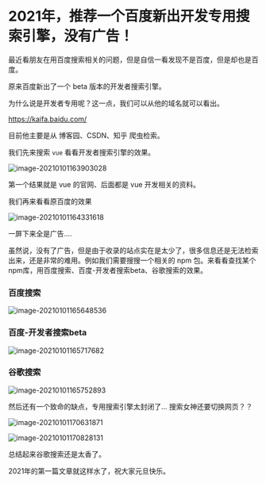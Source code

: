 # 2021年，推荐一个百度新出开发专用搜索引擎，没有广告！

最近看朋友在用百度搜索相关的问题，但是自信一看发现不是百度，但是却也是百度。

原来百度新出了一个 beta 版本的开发者搜索引擎。

为什么说是开发者专用呢？这一点，我们可以从他的域名就可以看出。

https://kaifa.baidu.com/

目前他主要是从 博客园、CSDN、知乎 爬虫检索。

我们先来搜索 `vue` 看看开发者搜索引擎的效果。

![image-20210101163903028](https://s3.qiufeng.blue/blog/image-20210101163903028.png)

第一个结果就是 vue 的官网、后面都是  vue 开发相关的资料。

我们再来看看原百度的效果

![image-20210101164331618](https://s3.qiufeng.blue/blog/image-20210101164331618.png)

一屏下来全是广告....

虽然说，没有了广告，但是由于收录的站点实在是太少了，很多信息还是无法检索出来，还是非常的难用。例如我们需要搜搜一个相关的 npm 包。来看看查找某个npm库，用百度搜索、百度-开发者搜索beta、谷歌搜索的效果。

### 百度搜索

![image-20210101165648536](https://s3.qiufeng.blue/blog/image-20210101165648536.png)

### 百度-开发者搜索beta

![image-20210101165717682](https://s3.qiufeng.blue/blog/image-20210101165717682.png)

### 谷歌搜索

![image-20210101165752893](https://s3.qiufeng.blue/blog/image-20210101165752893.png)

然后还有一个致命的缺点，专用搜索引擎太封闭了... 搜索女神还要切换网页？？

![image-20210101170631871](https://s3.qiufeng.blue/blog/image-20210101170631871.png?imageView2/0/q/75|watermark/1/image/aHR0cHM6Ly9zMy5xaXVmZW5naC5jb20vd2F0ZXJtYXJrL3dhdGVybWFyay5wbmc=/dissolve/50/gravity/SouthEast/dx/0/dy/0)

![image-20210101170828131](https://s3.qiufeng.blue/blog/image-20210101170828131.png)

总结起来谷歌搜索还是太香了。

2021年的第一篇文章就这样水了，祝大家元旦快乐。